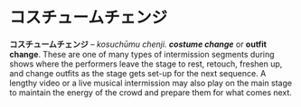 # コスチュームチェンジ

**コスチュームチェンジ** – _kosuchūmu chenji._ **_costume change_** or **outfit change**. These are one of many types of intermission segments during shows where the performers leave the stage to rest, retouch, freshen up, and change outfits as the stage gets set-up for the next sequence. A lengthy video or a live musical intermission may also play on the main stage to maintain the energy of the crowd and prepare them for what comes next.
